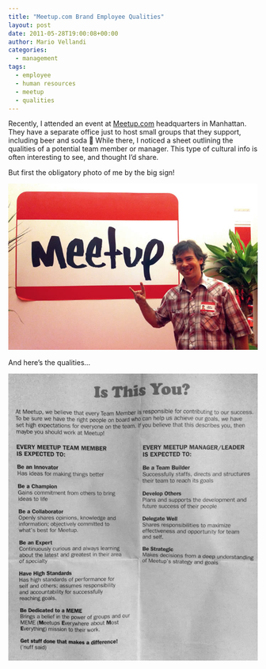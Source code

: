 ```yaml
---
title: "Meetup.com Brand Employee Qualities"
layout: post
date: 2011-05-28T19:00:08+00:00
author: Mario Vellandi
categories:
  - management
tags:
  - employee
  - human resources
  - meetup
  - qualities
---
```

Recently, I attended an event at [Meetup.com](http://Meetup.com) headquarters in Manhattan. They have a separate office just to host small groups that they support, including beer and soda 🙂 While there, I noticed a sheet outlining the qualities of a potential team member or manager. This type of cultural info is often interesting to see, and thought I&#8217;d share.

But first the obligatory photo of me by the big sign!

<img src="/images/2011/meetup-headquarters-mario-photo.jpg" />

And here&#8217;s the qualities&#8230;

[<img src="/images/2011/meetup-employee-qualities-info.jpg" />](../2011/meetup-employee-qualities-info.jpg)
